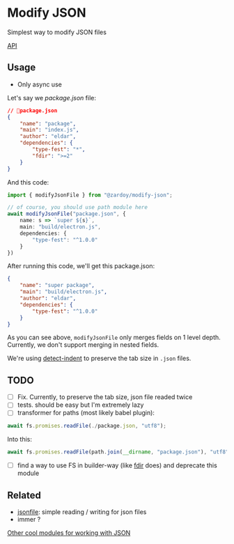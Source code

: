 # Modify JSON

Simplest way to modify JSON files

[API](https://paka.dev/npm/@zardoy/modify-json)

## Usage

- Only async use

Let's say we *package.json* file:
```json
// 📁package.json
{
    "name": "package",
    "main": "index.js",
    "author": "eldar",
    "dependencies": {
        "type-fest": "*",
        "fdir": ">=2"
    }
}
```

And this code:

```ts
import { modifyJsonFile } from "@zardoy/modify-json";

// of course, you should use path module here
await modifyJsonFile("package.json", {
    name: s => `super ${s}`,
    main: "build/electron.js",
    dependencies: {
        "type-fest": "^1.0.0"
    }
})
```
After running this code, we'll get this package.json:

```json
{
    "name": "super package",
    "main": "build/electron.js",
    "author": "eldar",
    "dependencies": {
        "type-fest": "^1.0.0"
    }
}
```

As you can see above, `modifyJsonFile` only merges fields on 1 level depth. Currently, we don't support merging in nested fields.

We're using [detect-indent](https://www.npmjs.com/package/detect-indent) to preserve the tab size in `.json` files.


## TODO

- [ ] Fix. Currently, to preserve the tab size, json file readed twice
- [ ] tests. should be easy but I'm extremely lazy
- [ ] transformer for paths (most likely babel plugin): 

```ts
await fs.promises.readFile(./package.json, "utf8");
```

Into this:

```ts
await fs.promises.readFile(path.join(__dirname, "package.json"), "utf8");
```

- [ ] find a way to use FS in builder-way (like [fdir](https://www.npmjs.com/package/fdir) does) and deprecate this module

## Related

<!-- With *jsonfile*, you need to read / write objects. 1 function is simpler. That's super important for me, because I need to work with JSON files a lot. -->

- [jsonfile](https://npmjs.com/jsonfile): simple reading / writing for json files
- immer ?

[Other cool modules for working with JSON](https://github.com/search?q=user%3Asindresorhus+json)
